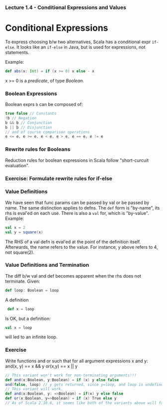 ### Lecture 1.4 - Conditional Expressions and Values

# Conditional Expressions

To express choosing b/w two alternatives, Scala has a conditional expr ```if-else```. It looks like an ```if-else``` in Java, but is used for expressions, not statements.

Example:
```scala
def abs(x: Int) = if (x >= 0) x else - x
```
x >= 0 is a *predicate*, of type *Boolean*.

### Boolean Expressions

Boolean exprs ```b``` can be composed of:
```scala
true false // Constants
!b // Negation
b && b // Conjunction
b || b // Disjunction
// and of course comparison operations
e <= e, e >= e, e < e, e > e, e == e, e != e
``` 
### Rewrite rules for Booleans
Reduction rules for boolean expressions in Scala follow "short-curcuit evaluation".

### Exercise: Formulate rewrite rules for if-else

### Value Definitions
We have seen that func params can be passed by val or be passed by name. The same distinction applies to defns. The ```def``` form is "by-name", its rhs is eval'ed on each use. There is also a ```val``` for, which is "by-value". Example:
```scala
val x = 2
val y = square(x)
```
The RHS of a val defn is eval'ed at the point of the definition itself. Afterwards, the name refers to the value. For instance, y above refers to 4, not square(2).

### Value Definitions and Termination
The diff b/w val and def becomes apparent when the rhs does not terminate. Given:
```scala
def loop: Boolean = loop
```
A definition
```scala
 def x = loop
```
Is OK, but a definition:
```scala
val x = loop
```
will led to an infinite loop.

### Exercise
Write functions and or such that for all argument expressions x and y:
and(x, y) == x && y
or(x,y) == x || y

```scala
// This variant won't work for non-terminating arguments!!!
def and(x:Boolean, y:Boolean) = if (x) y else false
and(false, loop) // y gets returned, since y=loop, and loop is undefined, we have an infinite loop.
// This variant will work.
def and(x:Boolean, y: =>Boolean) = if(x) y else false 
def or(x:Boolean, y=>Boolean) = if (x) True else y
// As of Scala 2.10.6, it seems like both of the variants above will fail when an undefined variable is passed in.
```
